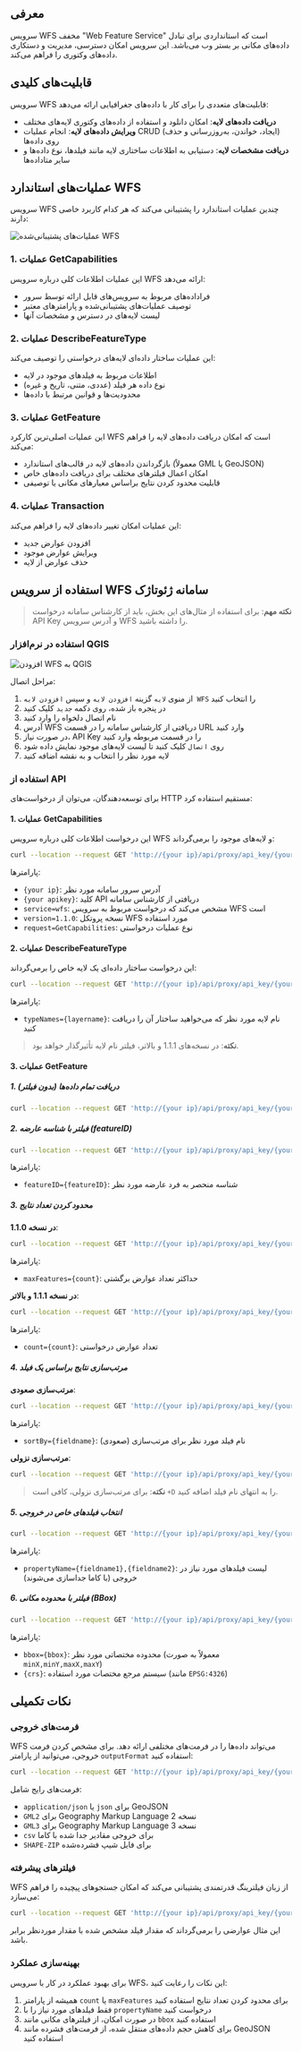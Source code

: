
## معرفی

سرویس WFS مخفف "Web Feature Service" است که استانداردی برای تبادل داده‌های مکانی بر بستر وب می‌باشد. این سرویس امکان دسترسی، مدیریت و دستکاری داده‌های وکتوری را فراهم می‌کند.

## قابلیت‌های کلیدی

سرویس WFS قابلیت‌های متعددی را برای کار با داده‌های جغرافیایی ارائه می‌دهد:

- **دریافت داده‌های لایه**: امکان دانلود و استفاده از داده‌های وکتوری لایه‌های مختلف
- **ویرایش داده‌های لایه**: انجام عملیات CRUD (ایجاد، خواندن، به‌روزرسانی و حذف) روی داده‌ها
- **دریافت مشخصات لایه**: دستیابی به اطلاعات ساختاری لایه مانند فیلدها، نوع داده‌ها و سایر متاداده‌ها

## عملیات‌های استاندارد WFS

سرویس WFS چندین عملیات استاندارد را پشتیبانی می‌کند که هر کدام کاربرد خاصی دارند:

![عملیات‌های پشتیبانی‌شده WFS](https://github.com/SaaFaa-company/geotajak3-documents/blob/main/services/Images/wfs-oprations.png?raw=true "عملیات‌های پشتیبانی‌شده WFS")

### 1. عملیات GetCapabilities

این عملیات اطلاعات کلی درباره سرویس WFS ارائه می‌دهد:

- فراداده‌های مربوط به سرویس‌های قابل ارائه توسط سرور
- توصیف عملیات‌های پشتیبانی‌شده و پارامترهای معتبر
- لیست لایه‌های در دسترس و مشخصات آنها

### 2. عملیات DescribeFeatureType

این عملیات ساختار داده‌ای لایه‌های درخواستی را توصیف می‌کند:

- اطلاعات مربوط به فیلدهای موجود در لایه
- نوع داده هر فیلد (عددی، متنی، تاریخ و غیره)
- محدودیت‌ها و قوانین مرتبط با داده‌ها

### 3. عملیات GetFeature

این عملیات اصلی‌ترین کارکرد WFS است که امکان دریافت داده‌های لایه را فراهم می‌کند:

- بازگرداندن داده‌های لایه در قالب‌های استاندارد (معمولاً GML یا GeoJSON)
- امکان اعمال فیلترهای مختلف برای دریافت داده‌های خاص
- قابلیت محدود کردن نتایج براساس معیارهای مکانی یا توصیفی

### 4. عملیات Transaction

این عملیات امکان تغییر داده‌های لایه را فراهم می‌کند:

- افزودن عوارض جدید
- ویرایش عوارض موجود
- حذف عوارض از لایه

## استفاده از سرویس WFS سامانه ژئوتاژک

> **نکته مهم**: برای استفاده از مثال‌های این بخش، باید از کارشناس سامانه درخواست API Key و آدرس سرویس WFS را داشته باشید.

### استفاده در نرم‌افزار QGIS

![افزودن WFS به QGIS](https://github.com/SaaFaa-company/geotajak3-documents/blob/main/services/Images/add-wfs-qgis.png?raw=true "افزودن WFS به QGIS")

مراحل اتصال:

1. از منوی `لایه` گزینه `افزودن لایه` و سپس `افزودن لایه WFS` را انتخاب کنید
2. در پنجره باز شده، روی دکمه `جدید` کلیک کنید
3. نام اتصال دلخواه را وارد کنید
4. آدرس WFS دریافتی از کارشناس سامانه را در قسمت URL وارد کنید
5. در صورت نیاز، API Key را در قسمت مربوطه وارد کنید
6. روی `اتصال` کلیک کنید تا لیست لایه‌های موجود نمایش داده شود
7. لایه مورد نظر را انتخاب و به نقشه اضافه کنید

### استفاده از  API

برای توسعه‌دهندگان، می‌توان از درخواست‌های HTTP مستقیم استفاده کرد:

#### 1. عملیات GetCapabilities

این درخواست اطلاعات کلی درباره سرویس WFS و لایه‌های موجود را برمی‌گرداند:

```bash
curl --location --request GET 'http://{your ip}/api/proxy/api_key/{your apikey}/wfs/?service=wfs&version=1.1.0&request=GetCapabilities'
```

پارامترها:

- `{your ip}`: آدرس سرور سامانه مورد نظر
- `{your apikey}`: کلید API دریافتی از کارشناس سامانه
- `service=wfs`: مشخص می‌کند که درخواست مربوط به سرویس WFS است
- `version=1.1.0`: نسخه پروتکل WFS مورد استفاده
- `request=GetCapabilities`: نوع عملیات درخواستی

#### 2. عملیات DescribeFeatureType

این درخواست ساختار داده‌ای یک لایه خاص را برمی‌گرداند:

```bash
curl --location --request GET 'http://{your ip}/api/proxy/api_key/{your apikey}/wfs/?service=wfs&version=1.1.1&request=DescribeFeatureType&typeNames={layername}'
```

پارامترها:

- `typeNames={layername}`: نام لایه مورد نظر که می‌خواهید ساختار آن را دریافت کنید

> **نکته**: در نسخه‌های 1.1.1 و بالاتر، فیلتر نام لایه تأثیرگذار خواهد بود.

#### 3. عملیات GetFeature

##### 1. دریافت تمام داده‌ها (بدون فیلتر)

```bash
curl --location --request GET 'http://{your ip}/api/proxy/api_key/{your apikey}/wfs/?service=wfs&version=1.1.1&request=GetFeature&typeNames={layername}'
```

##### 2. فیلتر با شناسه عارضه (featureID)

```bash
curl --location --request GET 'http://{your ip}/api/proxy/api_key/{your apikey}/wfs/?service=wfs&version=1.1.1&request=GetFeature&typeNames=geotajak:{layername}&featureID={featureID}'
```

پارامترها:

- `featureID={featureID}`: شناسه منحصر به فرد عارضه مورد نظر

##### 3. محدود کردن تعداد نتایج

**در نسخه 1.1.0**:

```bash
curl --location --request GET 'http://{your ip}/api/proxy/api_key/{your apikey}/wfs/?service=wfs&version=1.1.0&request=GetFeature&typeNames={layername}&maxFeatures={count}'
```

پارامترها:

- `maxFeatures={count}`: حداکثر تعداد عوارض برگشتی

**در نسخه 1.1.1 و بالاتر**:

```bash
curl --location --request GET 'http://{your ip}/api/proxy/api_key/{your apikey}/wfs/?service=wfs&request=GetFeature&typeNames={layername}&count={count}&version=1.1.1'
```

پارامترها:

- `count={count}`: تعداد عوارض درخواستی

##### 4. مرتب‌سازی نتایج براساس یک فیلد

**مرتب‌سازی صعودی**:

```bash
curl --location --request GET 'http://{your ip}/api/proxy/api_key/{your apikey}/wfs/?service=wfs&request=GetFeature&typeNames={layername}&count={count}&version=1.1.1&sortBy={fieldname}'
```

پارامترها:

- `sortBy={fieldname}`: نام فیلد مورد نظر برای مرتب‌سازی (صعودی)

**مرتب‌سازی نزولی**:

```bash
curl --location --request GET 'http://{your ip}/api/proxy/api_key/{your apikey}/wfs/?service=wfs&request=GetFeature&typeNames={layername}&count={count}&version=1.1.1&sortBy={fieldname}+D'
```

> **نکته**: برای مرتب‌سازی نزولی، کافی است `+D` را به انتهای نام فیلد اضافه کنید.

##### 5. انتخاب فیلدهای خاص در خروجی

```bash
curl --location --request GET 'http://{your ip}/api/proxy/api_key/{your apikey}/wfs/?service=wfs&request=GetFeature&typeNames={layername}&count={count}&version=1.1.1&propertyName={fieldname1},{fieldname2}'
```

پارامترها:

- `propertyName={fieldname1},{fieldname2}`: لیست فیلدهای مورد نیاز در خروجی (با کاما جداسازی می‌شوند)

##### 6. فیلتر با محدوده مکانی (BBox)

```bash
curl --location --request GET 'http://{your ip}/api/proxy/api_key/{your apikey}/wfs/?service=wfs&request=GetFeature&typeNames={layername}&version=1.1.1&srsName={crs}:4326&bbox={bbox},{crs}'
```

پارامترها:

- `bbox={bbox}`: محدوده مختصاتی مورد نظر (معمولاً به صورت `minX,minY,maxX,maxY`)
- `{crs}`: سیستم مرجع مختصات مورد استفاده (مانند `EPSG:4326`)

## نکات تکمیلی

### فرمت‌های خروجی

WFS می‌تواند داده‌ها را در فرمت‌های مختلفی ارائه دهد. برای مشخص کردن فرمت خروجی، می‌توانید از پارامتر `outputFormat` استفاده کنید:

```bash
curl --location --request GET 'http://{your ip}/api/proxy/api_key/{your apikey}/wfs/?service=wfs&version=1.1.1&request=GetFeature&typeNames={layername}&outputFormat=application/json'
```

فرمت‌های رایج شامل:

- `application/json` یا `json` برای GeoJSON
- `GML2` برای Geography Markup Language نسخه 2
- `GML3` برای Geography Markup Language نسخه 3
- `csv` برای خروجی مقادیر جدا شده با کاما
- `SHAPE-ZIP` برای فایل شیپ فشرده‌شده

### فیلترهای پیشرفته

WFS از زبان فیلترینگ قدرتمندی پشتیبانی می‌کند که امکان جستجوهای پیچیده را فراهم می‌سازد:

```bash
curl --location --request GET 'http://{your ip}/api/proxy/api_key/{your apikey}/wfs/?service=wfs&version=1.1.1&request=GetFeature&typeNames={layername}&filter=<Filter><PropertyIsEqualTo><PropertyName>{fieldname}</PropertyName><Literal>{value}</Literal></PropertyIsEqualTo></Filter>'
```

این مثال عوارضی را برمی‌گرداند که مقدار فیلد مشخص شده با مقدار موردنظر برابر باشد.

### بهینه‌سازی عملکرد

برای بهبود عملکرد در کار با سرویس WFS، این نکات را رعایت کنید:

1. همیشه از پارامتر `count` یا `maxFeatures` برای محدود کردن تعداد نتایج استفاده کنید
2. فقط فیلدهای مورد نیاز را با `propertyName` درخواست کنید
3. در صورت امکان، از فیلترهای مکانی مانند `bbox` استفاده کنید
4. برای کاهش حجم داده‌های منتقل شده، از فرمت‌های فشرده مانند GeoJSON استفاده کنید